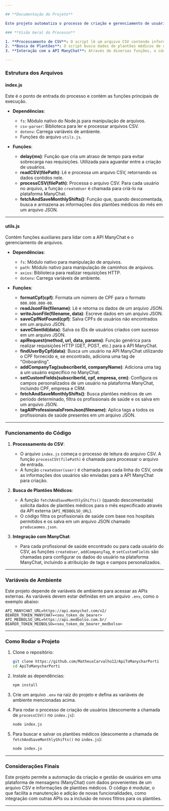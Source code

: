 ```yaml
---

## **Documentação do Projeto**

Este projeto automatiza o processo de criação e gerenciamento de usuários em uma plataforma chamada **ManyChat**, além de buscar e processar dados relacionados a plantões médicos de uma API externa. O código é dividido em dois arquivos principais: `index.js` e `utils.js`.

### **Visão Geral do Processo**

1. **Processamento de CSV**: O script lê um arquivo CSV contendo informações de usuários e os cria na plataforma ManyChat.
2. **Busca de Plantões**: O script busca dados de plantões médicos de um determinado período e armazena os profissionais de saúde em um arquivo JSON.
3. **Interação com a API ManyChat**: Através de diversas funções, o código interage com a API ManyChat para criar usuários, adicionar tags e definir campos personalizados.

---
```


### **Estrutura dos Arquivos**

#### **index.js**

Este é o ponto de entrada do processo e contém as funções principais de execução.

- **Dependências**:
  - `fs`: Módulo nativo do Node.js para manipulação de arquivos.
  - `csv-parser`: Biblioteca para ler e processar arquivos CSV.
  - `dotenv`: Carrega variáveis de ambiente.
  - Funções do arquivo `utils.js`.

- **Funções**:
  - **delay(ms)**: Função que cria um atraso de tempo para evitar sobrecarga nas requisições. Utilizada para aguardar entre a criação de usuários.
  - **readCSV(filePath)**: Lê e processa um arquivo CSV, retornando os dados contidos nele.
  - **processCSV(filePath)**: Processa o arquivo CSV. Para cada usuário no arquivo, a função `createUser` é chamada para criá-lo na plataforma ManyChat.
  - **fetchAndSaveMonthlyShifts()**: Função que, quando descomentada, busca e armazena as informações dos plantões médicos do mês em um arquivo JSON.

---

#### **utils.js**

Contém funções auxiliares para lidar com a API ManyChat e o gerenciamento de arquivos.

- **Dependências**:
  - `fs`: Módulo nativo para manipulação de arquivos.
  - `path`: Módulo nativo para manipulação de caminhos de arquivos.
  - `axios`: Biblioteca para realizar requisições HTTP.
  - `dotenv`: Carrega variáveis de ambiente.

- **Funções**:
  - **formatCpf(cpf)**: Formata um número de CPF para o formato `000.000.000-00`.
  - **readJsonFile(filename)**: Lê e retorna os dados de um arquivo JSON.
  - **writeJsonFile(filename, data)**: Escreve dados em um arquivo JSON.
  - **saveCpfNotFound(cpf)**: Salva CPFs de usuários não encontrados em um arquivo JSON.
  - **saveClientId(data)**: Salva os IDs de usuários criados com sucesso em um arquivo JSON.
  - **apiRequest(method, url, data, params)**: Função genérica para realizar requisições HTTP (GET, POST, etc.) para a API ManyChat.
  - **findUserByCpf(data)**: Busca um usuário na API ManyChat utilizando o CPF fornecido e, se encontrado, adiciona uma tag de "Onboarding".
  - **addCompanyTag(subscriberId, companyName)**: Adiciona uma tag a um usuário específico no ManyChat.
  - **setCustomFields(subscriberId, cpf, empresa, crm)**: Configura os campos personalizados de um usuário na plataforma ManyChat, incluindo CPF, empresa e CRM.
  - **fetchAndSaveMonthlyShifts()**: Busca plantões médicos de um período determinado, filtra os profissionais de saúde e os salva em um arquivo JSON.
  - **tagAllProfessionalsFromJson(filename)**: Aplica tags a todos os profissionais de saúde presentes em um arquivo JSON.

---

### **Funcionamento do Código**

1. **Processamento do CSV**:
   - O arquivo `index.js` começa o processo de leitura do arquivo CSV. A função `processCSV(filePath)` é chamada para processar o arquivo de entrada.
   - A função `createUser(user)` é chamada para cada linha do CSV, onde as informações dos usuários são enviadas para a API ManyChat para criação.

2. **Busca de Plantões Médicos**:
   - A função `fetchAndSaveMonthlyShifts()` (quando descomentada) solicita dados de plantões médicos para o mês especificado através da API externa (`API_MEDBOLSO_URL`).
   - O código filtra os profissionais de saúde com base nos hospitais permitidos e os salva em um arquivo JSON chamado `producaomes.json`.

3. **Integração com ManyChat**:
   - Para cada profissional de saúde encontrado ou para cada usuário do CSV, as funções `createUser`, `addCompanyTag`, e `setCustomFields` são chamadas para configurar os dados do usuário na plataforma ManyChat, incluindo a atribuição de tags e campos personalizados.

---

### **Variáveis de Ambiente**

Este projeto depende de variáveis de ambiente para acessar as APIs externas. As variáveis devem estar definidas em um arquivo `.env`, como o exemplo abaixo:

```env
API_MANYCHAT_URL=https://api.manychat.com/v2/
BEARER_TOKEN_MANYCHAT=<seu_token_de_bearer>
API_MEDBOLSO_URL=https://api.medbolso.com.br/
BEARER_TOKEN_MEDBOLSO=<seu_token_de_bearer_medbolso>
```

---

### **Como Rodar o Projeto**

1. Clone o repositório:
   ```bash
   git clone https://github.com/MatheusCarvalho12/ApiToManycharPorti
   cd ApiToManycharPorti
   ```

2. Instale as dependências:
   ```bash
   npm install
   ```

3. Crie um arquivo `.env` na raiz do projeto e defina as variáveis de ambiente mencionadas acima.

4. Para rodar o processo de criação de usuários (descomente a chamada de `processCSV()` no `index.js`):
   ```bash
   node index.js
   ```

5. Para buscar e salvar os plantões médicos (descomente a chamada de `fetchAndSaveMonthlyShifts()` no `index.js`):
   ```bash
   node index.js
   ```

---

### **Considerações Finais**

Este projeto permite a automação da criação e gestão de usuários em uma plataforma de mensagens (ManyChat) com dados provenientes de um arquivo CSV e informações de plantões médicos. O código é modular, o que facilita a manutenção e adição de novas funcionalidades, como integração com outras APIs ou a inclusão de novos filtros para os plantões.

---

